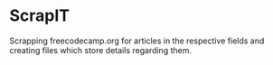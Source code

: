 # ScrapIT

Scrapping freecodecamp.org for articles in the respective fields and creating files which store details regarding them.
